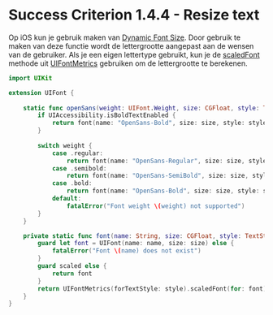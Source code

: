 # Success Criterion 1.4.4 - Resize text

Op iOS kun je gebruik maken van [Dynamic Font Size](https://developer.apple.com/documentation/uikit/uifont/scaling_fonts_automatically). Door gebruik te maken van deze functie wordt de lettergrootte aangepast aan de wensen van de gebruiker. Als je een eigen lettertype gebruikt, kun je de [scaledFont](https://developer.apple.com/documentation/uikit/uifontmetrics/2877385-scaledfont) methode uit [UIFontMetrics](https://developer.apple.com/documentation/uikit/uifontmetrics) gebruiken om de lettergrootte te berekenen.

```swift
import UIKit

extension UIFont {
    
    static func openSans(weight: UIFont.Weight, size: CGFloat, style: TextStyle, scaled: Bool = true) -> UIFont {
        if UIAccessibility.isBoldTextEnabled {
            return font(name: "OpenSans-Bold", size: size, style: style, scaled: scaled)
        }
        
        switch weight {
            case .regular:
                return font(name: "OpenSans-Regular", size: size, style: style, scaled: scaled)
            case .semibold:
                return font(name: "OpenSans-SemiBold", size: size, style: style, scaled: scaled)
            case .bold:
                return font(name: "OpenSans-Bold", size: size, style: style, scaled: scaled)
            default:
                fatalError("Font weight \(weight) not supported")
        }
    }

    private static func font(name: String, size: CGFloat, style: TextStyle, scaled: Bool) -> UIFont {
        guard let font = UIFont(name: name, size: size) else {
            fatalError("Font \(name) does not exist")
        }
        guard scaled else {
            return font
        }
        return UIFontMetrics(forTextStyle: style).scaledFont(for: font)
    }
}
```

